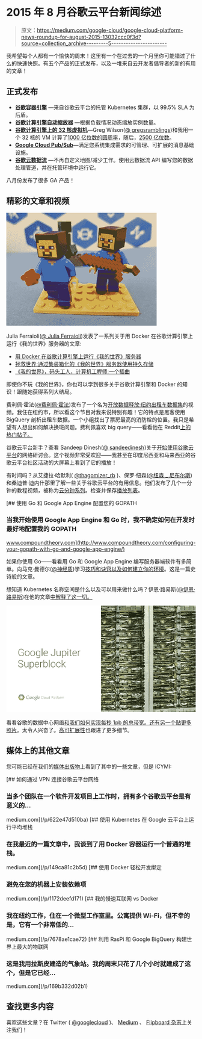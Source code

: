 # 2015 年 8 月谷歌云平台新闻综述

> 原文：<https://medium.com/google-cloud/google-cloud-platform-news-roundup-for-august-2015-13032ccc0f3d?source=collection_archive---------5----------------------->

我希望每个人都有一个愉快的周末！这里有一个在过去的一个月里你可能错过了什么的快速快照。有五个产品的正式发布，以及一堆来自云开发者倡导者的新的有用的文章！

## 正式发布

*   [**谷歌容器引擎**](http://googlecloudplatform.blogspot.fr/2015/08/Google-Container-Engine-is-Generally-Available.html) —来自谷歌云平台的托管 Kubernetes 集群，以 99.5% SLA 为后盾。
*   [**谷歌计算引擎自动缩放器**](http://googlecloudplatform.blogspot.com/2015/09/Announcing-General-Availability-of-Google-Compute-Engine-Autoscaler-and-32-core-VMs.html) —根据负载情况动态缩放实例数量。
*   [**谷歌计算引擎上的 32 核虚拟机**](http://googlecloudplatform.blogspot.com/2015/09/Announcing-General-Availability-of-Google-Compute-Engine-Autoscaler-and-32-core-VMs.html)—Greg Wilson([@ gregsramblings](http://twitter.com/gregsramblings))和我用一个 32 核的 VM 计算了[1000 亿位数的圆周率](https://twitter.com/gregsramblings/status/576783110899027969)，随后，[2500 亿位数](https://twitter.com/saturnism/status/577152550283120640)。
*   [**Google Cloud Pub/Sub**](http://googlecloudplatform.blogspot.com/2015/08/Announcing-General-Availability-of-Google-Cloud-Dataflow-and-Cloud-Pub-Sub.html)—满足您系统集成需求的可管理、可扩展的消息基础设施。
*   [**谷歌云数据流**](http://googlecloudplatform.blogspot.com/2015/08/Announcing-General-Availability-of-Google-Cloud-Dataflow-and-Cloud-Pub-Sub.html) —不再自定义地图/减少工作。使用云数据流 API 编写您的数据处理管道，并在托管环境中运行它。

八月份发布了很多 GA 产品！

## 精彩的文章和视频

[![](img/6836c0e075a6d907b84d4062f97cc934.png)](http://googlecloudplatform.blogspot.com/2015/06/A-Look-Inside-Googles-Data-Center-Networks.html)

Julia Ferraioli([@ Julia Ferraioli](https://twitter.com/juliaferraioli))发表了一系列关于用 Docker 在谷歌计算引擎上运行《我的世界》服务器的文章:

*   [用 Docker 在谷歌计算引擎上运行《我的世界》服务器](http://www.blog.juliaferraioli.com/2015/06/running-minecraft-server-on-google.html)
*   [拯救世界:通过集装箱化的《我的世界》服务器使用持久存储](http://www.blog.juliaferraioli.com/2015/07/saving-world-using-persistent-storage.html)
*   [《我的世界》，码头工人，计算机工程师:一个插曲](http://www.blog.juliaferraioli.com/2015/08/minecraft-docker-compute-engine.html)

即使你不玩《我的世界》，你也可以学到很多关于谷歌计算引擎和 Docker 的知识！跟随她获得系列大结局。

费利佩·霍法([@费利佩·霍法](http://twitter.com/felipehoffa))发布了一个名为[开放数据释放:纽约出租车数据集](https://www.youtube.com/watch?v=djkJq27cOEE)的视频。我住在纽约市，所以看这个节目对我来说特别有趣！它的特点是黑客使用 BigQuery 剖析出租车数据。一个小组找出了票房最高的消防栓的位置。我只是希望有人想出如何解决换班问题。费利佩喜欢 big query——看看他在 Reddit[上的热门帖子。](https://www.reddit.com/user/fhoffa/submitted/?sort=top)

谷歌云平台新手？查看 Sandeep Dinesh([@ sandeedinesh](https://twitter.com/SandeepDinesh))关于[开始使用谷歌云平台](https://cloudwebinars.withgoogle.com/live/getting-started-with-gcp/watch)的网络研讨会。这个视频非常受欢迎——我甚至在印度尼西亚和马来西亚的谷歌云平台社区活动的大屏幕上看到了它的播放！

有时间吗？从艾捷拉·哈默利( [@thagomizer_rb](https://twitter.com/thagomizer_rb) )、保罗·纽森([@纽森 _ 尼布尔斯](http://twitter.com/newsons_nybbles))和桑迪普·迪内什那里了解一些关于谷歌云平台的有用信息。他们发布了几个一分钟的教程视频，被称为[云分钟系列](https://www.youtube.com/playlist?list=PLIivdWyY5sqIij_cgINUHZDMnGjVx3rxi)。检查并保存[播放列表](https://www.youtube.com/playlist?list=PLIivdWyY5sqIij_cgINUHZDMnGjVx3rxi)。

[](http://www.compoundtheory.com/configuring-your-gopath-with-go-and-google-app-engine/) [## 使用 Go 和 Google App Engine 配置您的 GOPATH

### 当我开始使用 Google App Engine 和 Go 时，我不确定如何在开发时最好地配置我的 GOPATH

www.compoundtheory.com](http://www.compoundtheory.com/configuring-your-gopath-with-go-and-google-app-engine/) 

如果你使用 Go——看看用 Go 和 Google App Engine 编写服务器端软件有多简单。向马克·曼德尔([@神经质](http://twitter.com/Neurotic))学习[技巧和诀窍以及如何建立你的环境](http://www.compoundtheory.com/configuring-your-gopath-with-go-and-google-app-engine/)。这是一篇史诗般的文章。

想知道 Kubernetes 名称空间是什么以及可以用来做什么吗？伊恩·路易斯([@伊恩·路易斯](http://twitter.com/IanMLewis))在他的文章[中解释了这一切。](https://www.ianlewis.org/en/using-kubernetes-namespaces-manage-environments)

[![](img/b7143708619022de58c675e22ff25cd6.png)](http://googlecloudplatform.blogspot.com/2015/06/A-Look-Inside-Googles-Data-Center-Networks.html)

看看谷歌的数据中心网络[和我们如何实现每秒 1pb 的总带宽。还有](http://googlecloudplatform.blogspot.com/2015/06/A-Look-Inside-Googles-Data-Center-Networks.html)[另一个贴更多照片](http://googlecloudplatform.blogspot.com/2015/08/a-visual-look-at-googles-innovation-in.html)。太令人兴奋了。[高可扩展性](http://highscalability.com/blog/2015/8/10/how-google-invented-an-amazing-datacenter-network-only-they.html)也跟进了更多细节。

## 媒体上的其他文章

您可能已经在我们的[媒体出版物](https://medium.com/google-cloud)上看到了其中的一些文章，但是 ICYMI:

[](/p/622e47d510ba) [## 如何通过 VPN 连接谷歌云平台网络

### 当多个团队在一个软件开发项目上工作时，拥有多个谷歌云平台是有意义的…

medium.com](/p/622e47d510ba) [](/p/149ca81c2b5d) [## 使用 Kubernetes 在 Google 云平台上运行平均堆栈

### 在我最近的一篇文章中，我谈到了用 Docker 容器运行一个普通的堆栈。

medium.com](/p/149ca81c2b5d) [](/p/1172deefd171) [## 使用 Docker 轻松开发绑定

### 避免在您的机器上安装依赖项

medium.com](/p/1172deefd171) [](/p/7678ae1cae72) [## 我的慢速互联网 vs Docker

### 我在纽约工作，住在一个微型工作室里。公寓提供 Wi-Fi，但不幸的是，它有一个非常低的…

medium.com](/p/7678ae1cae72) [](/p/169b332d02b1) [## 利用 RasPi 和 Google BigQuery 构建世界上最大的物联网

### 这是我用拉斯皮建造的气象站。我的周末只花了几个小时就建成了这个，但是它已经…

medium.com](/p/169b332d02b1) 

## 查找更多内容

喜欢这些文章？在 Twitter ( [@googlecloud](https://twitter.com/googlecloud) )、 [Medium](https://medium.com/google-cloud) 、 [Flipboard 杂志](https://flipboard.com/@googlecloud/google-cloud-platform-lfoqja31y)上关注我们！